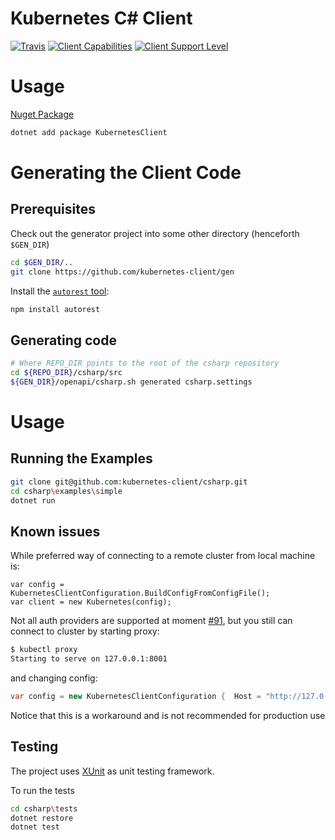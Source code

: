 # Kubernetes C# Client
[![Travis](https://img.shields.io/travis/kubernetes-client/csharp.svg)](https://travis-ci.org/kubernetes-client/csharp)
[![Client Capabilities](https://img.shields.io/badge/Kubernetes%20client-Silver-blue.svg?style=flat&colorB=C0C0C0&colorA=306CE8)](http://bit.ly/kubernetes-client-capabilities-badge)
[![Client Support Level](https://img.shields.io/badge/kubernetes%20client-beta-green.svg?style=flat&colorA=306CE8)](http://bit.ly/kubernetes-client-support-badge)

# Usage
[Nuget Package](https://www.nuget.org/packages/KubernetesClient/)

```sh
dotnet add package KubernetesClient
```

# Generating the Client Code

## Prerequisites

Check out the generator project into some other directory
(henceforth `$GEN_DIR`)

```bash
cd $GEN_DIR/..
git clone https://github.com/kubernetes-client/gen
```

Install the [`autorest` tool](https://github.com/azure/autorest):

```bash
npm install autorest
```

## Generating code

```bash
# Where REPO_DIR points to the root of the csharp repository
cd ${REPO_DIR}/csharp/src
${GEN_DIR}/openapi/csharp.sh generated csharp.settings
```

# Usage

## Running the Examples

```bash
git clone git@github.com:kubernetes-client/csharp.git
cd csharp\examples\simple
dotnet run
```

## Known issues

While preferred way of connecting to a remote cluster from local machine is:

```
var config = KubernetesClientConfiguration.BuildConfigFromConfigFile();
var client = new Kubernetes(config);
```

Not all auth providers are supported at moment [#91](https://github.com/kubernetes-client/csharp/issues/91#issuecomment-362920478), but you still can connect to cluster by starting proxy:

```bash
$ kubectl proxy
Starting to serve on 127.0.0.1:8001
```

and changing config:

```csharp
var config = new KubernetesClientConfiguration {  Host = "http://127.0.0.1:8001" };
```

Notice that this is a workaround and is not recommended for production use

## Testing

The project uses [XUnit](https://xunit.github.io) as unit testing framework.

To run the tests

```bash
cd csharp\tests
dotnet restore
dotnet test
```
